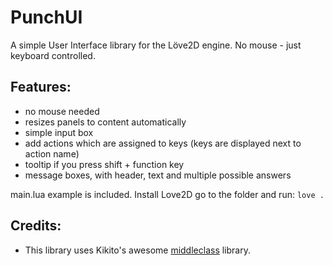 PunchUI
=======

A simple User Interface library for the Löve2D engine. No mouse - just keyboard controlled.

Features:
---------
  - no mouse needed
  - resizes panels to content automatically
  - simple input box
  - add actions which are assigned to keys (keys are displayed next to action name)
  - tooltip if you press shift + function key
  - message boxes, with header, text and multiple possible answers
  
  
main.lua example is included. Install Love2D go to the folder and run:
```love .```

Credits:
---------

  - This library uses Kikito's awesome [middleclass](https://github.com/kikito/middleclass) library.
